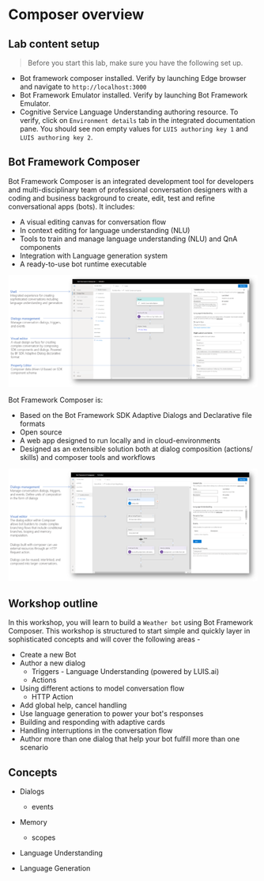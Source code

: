 # Composer overview

## Lab content setup

> Before you start this lab, make sure you have the following set up.

- Bot framework composer installed. Verify by launching Edge browser and navigate to `http://localhost:3000`
- Bot Framework Emulator installed. Verify by launching Bot Framework Emulator.
- Cognitive Service Language Understanding authoring resource. To verify, click on `Environment details` tab in the integrated documentation pane. You should see non empty values for `LUIS authoring key 1` and `LUIS authoring key 2`.

## Bot Framework Composer

Bot Framework Composer is an integrated development tool for developers and multi-disciplinary team of professional conversation designers with a coding and business background to create, edit, test and refine conversational apps (bots)​. It includes: 

- A visual editing canvas for conversation flow​
- In context editing for language understanding (NLU) ​
- Tools to train and manage language understanding (NLU)  and QnA components​
- Integration with Language generation system​
- A ready-to-use bot runtime executable​

<img src="./assets/00/overview.png" width = "800" />

​Bot Framework Composer is: 

- Based on the Bot Framework SDK Adaptive Dialogs and Declarative file formats ​
- Open source​
- A web app designed to run locally and in cloud-environments ​
- Designed as an extensible solution both at dialog composition (actions/ skills) and composer tools and workflows​

<img src="./assets/00/overview2.png" width = "800" />

## Workshop outline

In this workshop, you will learn to build a `Weather bot` using Bot Framework Composer. 
This workshop is structured to start simple and quickly layer in sophisticated concepts and will cover the following areas - 

- Create a new Bot
- Author a new dialog
    - Triggers - Language Understanding (powered by LUIS.ai)
    - Actions
- Using different actions to model conversation flow
    - HTTP Action
- Add global help, cancel handling
- Use language generation to power your bot's responses
- Building and responding with adaptive cards
- Handling interruptions in the conversation flow
- Author more than one dialog that help your bot fulfill more than one scenario 
​
## Concepts

- Dialogs
    - events

- Memory
    - scopes

- Language Understanding

- Language Generation
